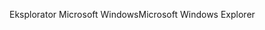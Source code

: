 <span data-ttu-id="7dd6b-101">Eksplorator Microsoft Windows</span><span class="sxs-lookup"><span data-stu-id="7dd6b-101">Microsoft Windows Explorer</span></span>